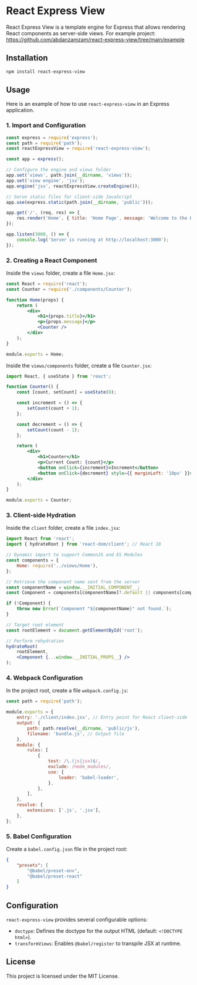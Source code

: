 # React Express View

React Express View is a template engine for Express that allows rendering React components as server-side views.
For example project: https://github.com/abdanzamzam/react-express-view/tree/main/example

## Installation

```sh
npm install react-express-view
```

## Usage

Here is an example of how to use `react-express-view` in an Express application.

### 1. Import and Configuration

```javascript
const express = require('express');
const path = require('path');
const reactExpressView = require('react-express-view');

const app = express();

// Configure the engine and views folder
app.set('views', path.join(__dirname, 'views'));
app.set('view engine', 'jsx');
app.engine('jsx', reactExpressView.createEngine());

// Serve static files for client-side JavaScript
app.use(express.static(path.join(__dirname, 'public')));

app.get('/', (req, res) => {
    res.render('Home', { title: 'Home Page', message: 'Welcome to the Home Page!' });
});

app.listen(3000, () => {
    console.log('Server is running at http://localhost:3000');
});
```

### 2. Creating a React Component

Inside the `views` folder, create a file `Home.jsx`:

```jsx
const React = require('react');
const Counter = require('./components/Counter');

function Home(props) {
    return (
        <div>
            <h1>{props.title}</h1>
            <p>{props.message}</p>
            <Counter />
        </div>
    );
}

module.exports = Home;
```

Inside the `views/components` folder, create a file `Counter.jsx`:

```jsx
import React, { useState } from 'react';

function Counter() {
    const [count, setCount] = useState(0);

    const increment = () => {
        setCount(count + 1);
    };

    const decrement = () => {
        setCount(count - 1);
    };

    return (
        <div>
            <h1>Counter</h1>
            <p>Current Count: {count}</p>
            <button onClick={increment}>Increment</button>
            <button onClick={decrement} style={{ marginLeft: '10px' }}>Decrement</button>
        </div>
    );
}

module.exports = Counter;
```

### 3. Client-side Hydration

Inside the `client` folder, create a file `index.jsx`:

```jsx
import React from 'react';
import { hydrateRoot } from 'react-dom/client'; // React 18

// Dynamic import to support CommonJS and ES Modules
const components = {
    Home: require('../views/Home'),
};

// Retrieve the component name sent from the server
const componentName = window.__INITIAL_COMPONENT__;
const Component = components[componentName]?.default || components[componentName];

if (!Component) {
    throw new Error(`Component "${componentName}" not found.`);
}

// Target root element
const rootElement = document.getElementById('root');

// Perform rehydration
hydrateRoot(
    rootElement,
    <Component {...window.__INITIAL_PROPS__} />
);
```

### 4. Webpack Configuration

In the project root, create a file `webpack.config.js`:

```javascript
const path = require('path');

module.exports = {
    entry: './client/index.jsx', // Entry point for React client-side
    output: {
        path: path.resolve(__dirname, 'public/js'),
        filename: 'bundle.js', // Output file
    },
    module: {
        rules: [
            {
                test: /\.(js|jsx)$/,
                exclude: /node_modules/,
                use: {
                    loader: 'babel-loader',
                },
            },
        ],
    },
    resolve: {
        extensions: ['.js', '.jsx'],
    },
};
```

### 5. Babel Configuration

Create a `babel.config.json` file in the project root:

```json
{
    "presets": [
        "@babel/preset-env",
        "@babel/preset-react"
    ]
}
```

## Configuration

`react-express-view` provides several configurable options:

- `doctype`: Defines the doctype for the output HTML (default: `<!DOCTYPE html>`).
- `transformViews`: Enables `@babel/register` to transpile JSX at runtime.

## License

This project is licensed under the MIT License.
